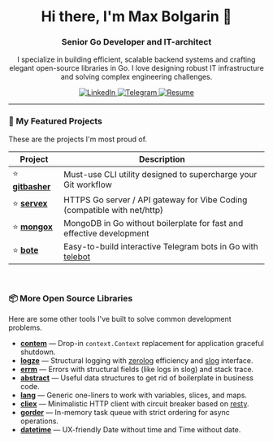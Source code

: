 <h1 align="center">Hi there, I'm Max Bolgarin 👋</h1>
<h3 align="center">Senior Go Developer and IT-architect</h3>

<p align="center">
  I specialize in building efficient, scalable backend systems and crafting elegant open-source libraries in Go. I love designing robust IT infrastructure and solving complex engineering challenges.
</p>

<p align="center">
  <a href="https://linkedin.com/in/maxbolgarin">
    <img src="https://img.shields.io/badge/LinkedIn-0077B5?style=for-the-badge&logo=linkedin&logoColor=white" alt="LinkedIn">
  </a>
  <a href="https://t.me/maxbolgarin">
    <img src="https://img.shields.io/badge/Telegram-2CA5E0?style=for-the-badge&logo=telegram&logoColor=white" alt="Telegram">
  </a>
  <a href="https://drive.google.com/file/d/1uWdgZ4JzwLxh3ef88K0ZAch7RmPG1NW-/view?usp=sharing">
    <img src="https://img.shields.io/badge/Resume-PDF-D14836?style=for-the-badge&logo=google-drive&logoColor=white" alt="Resume">
  </a>
</p>

---

### 🚀 My Featured Projects

These are the projects I'm most proud of.

| Project                                                              | Description                                                               |
| -------------------------------------------------------------------- | ------------------------------------------------------------------------- |
| ⭐ **[gitbasher](https://github.com/maxbolgarin/gitbasher)**          | Must-use CLI utility designed to supercharge your Git workflow         |
| ⭐ **[servex](https://github.com/maxbolgarin/servex)**                | HTTPS Go server / API gateway for Vibe Coding (compatible with net/http) |
| ⭐ **[mongox](https://github.com/maxbolgarin/mongox)**                | MongoDB in Go without boilerplate for fast and effective development |
| ⭐ **[bote](https://github.com/maxbolgarin/bote)**                    | Easy-to-build interactive Telegram bots in Go with [telebot](https://github.com/tucnak/telebot) |

<br>

### 📦 More Open Source Libraries

Here are some other tools I've built to solve common development problems.

-   **[contem](https://github.com/maxbolgarin/contem)** — Drop-in `context.Context` replacement for application graceful shutdown.
-   **[logze](https://github.com/maxbolgarin/logze)** — Structural logging with [zerolog](https://github.com/rs/zerolog) efficiency and [slog](https://pkg.go.dev/golang.org/x/exp/slog) interface.
-   **[errm](https://github.com/maxbolgarin/errm)** — Errors with structural fields (like logs in slog) and stack trace.
-   **[abstract](https://github.com/maxbolgarin/abstract)** — Useful data structures to get rid of boilerplate in business code.
-   **[lang](https://github.com/maxbolgarin/lang)** — Generic one-liners to work with variables, slices, and maps.
-   **[cliex](https://github.com/maxbolgarin/cliex)** — Minimalistic HTTP client with circuit breaker based on [resty](https://github.com/go-resty/resty).
-   **[gorder](https://github.com/maxbolgarin/gorder)** — In-memory task queue with strict ordering for async operations.
-   **[datetime](https://github.com/maxbolgarin/datetime)** — UX-friendly Date without time and Time without date.
